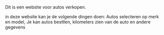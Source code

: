 Dit is een website voor autos verkopen. 

in deze website kan je de volgende dingen doen:
Autos selecteren op merk en model,
Je kan autos bestllen,
kilometers zien van de auto en andere gegevens